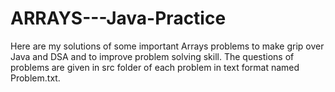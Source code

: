 # ARRAYS---Java-Practice

Here are my solutions of some important Arrays problems to make grip over Java and DSA and to improve problem solving skill. The questions of problems are given in src folder of each problem in text format named Problem.txt.
